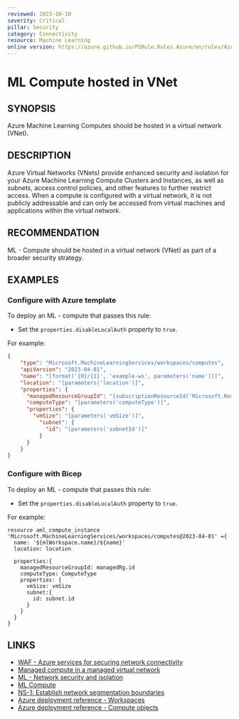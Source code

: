 ```yaml
---
reviewed: 2023-10-10
severity: Critical
pillar: Security
category: Connectivity
resource: Machine Learning
online version: https://azure.github.io/PSRule.Rules.Azure/en/rules/Azure.ML.ComputeVnet/
---
```


# ML Compute hosted in VNet

## SYNOPSIS

Azure Machine Learning Computes should be hosted in a virtual network (VNet).

## DESCRIPTION

Azure Virtual Networks (VNets) provide enhanced security and isolation for your Azure Machine Learning Compute Clusters and Instances, as well as subnets, access control policies, and other features to further restrict access.
When a compute is configured with a virtual network, it is not publicly addressable and can only be accessed from virtual machines and applications within the virtual network.

## RECOMMENDATION

ML - Compute should be hosted in a virtual network (VNet) as part of a broader security strategy. 

## EXAMPLES

### Configure with Azure template

To deploy an ML - compute that passes this rule:

- Set the `properties.disableLocalAuth` property to `true`.

For example:

```json
{
    "type": "Microsoft.MachineLearningServices/workspaces/computes",
    "apiVersion": "2023-04-01",
    "name": "[format('{0}/{1}', 'example-ws', parameters('name'))]",
    "location": "[parameters('location')]",
    "properties": {
      "managedResourceGroupId": "[subscriptionResourceId('Microsoft.Resources/resourceGroups', 'example-rg')]",
      "computeType": "[parameters('computeType')]",
      "properties": {
        "vmSize": "[parameters('vmSize')]",
          "subnet": {
            "id": "[parameters('subnetId')]"
          }
      }
    }
}
```

### Configure with Bicep

To deploy an ML - compute that passes this rule:

- Set the `properties.disableLocalAuth` property to `true`.

For example:

```bicep
resource aml_compute_instance 'Microsoft.MachineLearningServices/workspaces/computes@2023-04-01' ={
  name: '${mlWorkspace.name}/${name}'
  location: location

  properties:{
    managedResourceGroupId: managedRg.id
    computeType: ComputeType
    properties: {
      vmSize: vmSize 
      subnet:{
        id: subnet.id
      }
    }
  }
}
```

## LINKS

- [WAF - Azure services for securing network connectivity](https://learn.microsoft.com/azure/well-architected/security/design-network-connectivity)
- [Managed compute in a managed virtual network](https://learn.microsoft.com/azure/machine-learning/how-to-managed-network-compute?view=azureml-api-2&tabs=azure-cli)
- [ML - Network security and isolation](https://learn.microsoft.com/azure/machine-learning/concept-enterprise-security?view=azureml-api-2#network-security-and-isolation)
- [ML Compute](https://learn.microsoft.com/azure/machine-learning/azure-machine-learning-glossary?view=azureml-api-2#compute)
- [NS-1: Establish network segmentation boundaries](https://learn.microsoft.com/security/benchmark/azure/baselines/machine-learning-service-security-baseline#ns-1-establish-network-segmentation-boundaries)
- [Azure deployment reference - Workspaces](https://learn.microsoft.com/azure/templates/microsoft.machinelearningservices/2023-04-01/workspaces)
- [Azure deployment reference - Compute objects](https://learn.microsoft.com/azure/templates/microsoft.machinelearningservices/workspaces/computes#resource-format)
